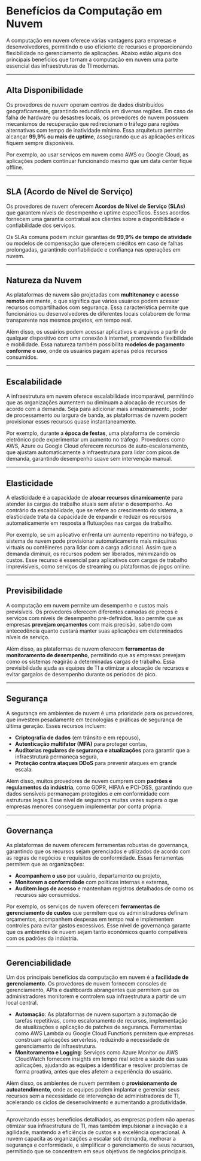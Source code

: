 # Benefícios da Computação em Nuvem

A computação em nuvem oferece várias vantagens para empresas e desenvolvedores, permitindo o uso eficiente de recursos e proporcionando flexibilidade no gerenciamento de aplicações. Abaixo estão alguns dos principais benefícios que tornam a computação em nuvem uma parte essencial das infraestruturas de TI modernas.

---

## Alta Disponibilidade

Os provedores de nuvem operam centros de dados distribuídos geograficamente, garantindo redundância em diversas regiões. Em caso de falha de hardware ou desastres locais, os provedores de nuvem possuem mecanismos de recuperação que redirecionam o tráfego para regiões alternativas com tempo de inatividade mínimo. Essa arquitetura permite alcançar **99,9% ou mais de uptime**, assegurando que as aplicações críticas fiquem sempre disponíveis.

Por exemplo, ao usar serviços em nuvem como AWS ou Google Cloud, as aplicações podem continuar funcionando mesmo que um data center fique offline.

---

## SLA (Acordo de Nível de Serviço)

Os provedores de nuvem oferecem **Acordos de Nível de Serviço (SLAs)** que garantem níveis de desempenho e uptime específicos. Esses acordos fornecem uma garantia contratual aos clientes sobre a disponibilidade e confiabilidade dos serviços.

Os SLAs comuns podem incluir garantias de **99,9% de tempo de atividade** ou modelos de compensação que oferecem créditos em caso de falhas prolongadas, garantindo confiabilidade e confiança nas operações em nuvem.

---

## Natureza da Nuvem

As plataformas de nuvem são projetadas com **multitenancy** e **acesso remoto** em mente, o que significa que vários usuários podem acessar recursos compartilhados com segurança. Essa característica permite que funcionários ou desenvolvedores de diferentes locais colaborem de forma transparente nos mesmos projetos, em tempo real.

Além disso, os usuários podem acessar aplicativos e arquivos a partir de qualquer dispositivo com uma conexão à internet, promovendo flexibilidade e mobilidade. Essa natureza também possibilita **modelos de pagamento conforme o uso**, onde os usuários pagam apenas pelos recursos consumidos.

---

## Escalabilidade

A infraestrutura em nuvem oferece escalabilidade incomparável, permitindo que as organizações aumentem ou diminuam a alocação de recursos de acordo com a demanda. Seja para adicionar mais armazenamento, poder de processamento ou largura de banda, as plataformas de nuvem podem provisionar esses recursos quase instantaneamente.

Por exemplo, durante a **época de festas**, uma plataforma de comércio eletrônico pode experimentar um aumento no tráfego. Provedores como AWS, Azure ou Google Cloud oferecem recursos de auto-escalonamento, que ajustam automaticamente a infraestrutura para lidar com picos de demanda, garantindo desempenho suave sem intervenção manual.

---

## Elasticidade

A elasticidade é a capacidade de **alocar recursos dinamicamente** para atender às cargas de trabalho atuais sem afetar o desempenho. Ao contrário da escalabilidade, que se refere ao crescimento do sistema, a elasticidade trata da capacidade de expandir e reduzir os recursos automaticamente em resposta a flutuações nas cargas de trabalho.

Por exemplo, se um aplicativo enfrenta um aumento repentino no tráfego, o sistema de nuvem pode provisionar automaticamente mais máquinas virtuais ou contêineres para lidar com a carga adicional. Assim que a demanda diminuir, os recursos podem ser liberados, minimizando os custos. Esse recurso é essencial para aplicativos com cargas de trabalho imprevisíveis, como serviços de streaming ou plataformas de jogos online.

---

## Previsibilidade

A computação em nuvem permite um desempenho e custos mais previsíveis. Os provedores oferecem diferentes camadas de preços e serviços com níveis de desempenho pré-definidos. Isso permite que as empresas **prevejam orçamentos** com mais precisão, sabendo com antecedência quanto custará manter suas aplicações em determinados níveis de serviço.

Além disso, as plataformas de nuvem oferecem **ferramentas de monitoramento de desempenho**, permitindo que as empresas prevejam como os sistemas reagirão a determinadas cargas de trabalho. Essa previsibilidade ajuda as equipes de TI a otimizar a alocação de recursos e evitar gargalos de desempenho durante os períodos de pico.

---

## Segurança

A segurança em ambientes de nuvem é uma prioridade para os provedores, que investem pesadamente em tecnologias e práticas de segurança de última geração. Esses recursos incluem:
- **Criptografia de dados** (em trânsito e em repouso),
- **Autenticação multifator (MFA)** para proteger contas,
- **Auditorias regulares de segurança e atualizações** para garantir que a infraestrutura permaneça segura,
- **Proteção contra ataques DDoS** para prevenir ataques em grande escala.

Além disso, muitos provedores de nuvem cumprem com **padrões e regulamentos da indústria**, como GDPR, HIPAA e PCI-DSS, garantindo que dados sensíveis permaneçam protegidos e em conformidade com estruturas legais. Esse nível de segurança muitas vezes supera o que empresas menores conseguem implementar por conta própria.

---

## Governança

As plataformas de nuvem oferecem ferramentas robustas de governança, garantindo que os recursos sejam gerenciados e utilizados de acordo com as regras de negócios e requisitos de conformidade. Essas ferramentas permitem que as organizações:
- **Acompanhem o uso** por usuário, departamento ou projeto,
- **Monitorem a conformidade** com políticas internas e externas,
- **Auditem logs de acesso** e mantenham registros detalhados de como os recursos são consumidos.

Por exemplo, os serviços de nuvem oferecem **ferramentas de gerenciamento de custos** que permitem que os administradores definam orçamentos, acompanhem despesas em tempo real e implementem controles para evitar gastos excessivos. Esse nível de governança garante que os ambientes de nuvem sejam tanto econômicos quanto compatíveis com os padrões da indústria.

---

## Gerenciabilidade

Um dos principais benefícios da computação em nuvem é a **facilidade de gerenciamento**. Os provedores de nuvem fornecem consoles de gerenciamento, APIs e dashboards abrangentes que permitem que os administradores monitorem e controlem sua infraestrutura a partir de um local central.

- **Automação**: As plataformas de nuvem suportam a automação de tarefas repetitivas, como escalonamento de recursos, implementação de atualizações e aplicação de patches de segurança. Ferramentas como AWS Lambda ou Google Cloud Functions permitem que empresas construam aplicações serverless, reduzindo a necessidade de gerenciamento de infraestrutura.
- **Monitoramento e Logging**: Serviços como Azure Monitor ou AWS CloudWatch fornecem insights em tempo real sobre a saúde das suas aplicações, ajudando as equipes a identificar e resolver problemas de forma proativa, antes que eles afetem a experiência do usuário.

Além disso, os ambientes de nuvem permitem o **provisionamento de autoatendimento**, onde as equipes podem implantar e gerenciar seus recursos sem a necessidade de intervenção de administradores de TI, acelerando os ciclos de desenvolvimento e aumentando a produtividade.

---

Aproveitando esses benefícios detalhados, as empresas podem não apenas otimizar sua infraestrutura de TI, mas também impulsionar a inovação e a agilidade, mantendo a eficiência de custos e a excelência operacional. A nuvem capacita as organizações a escalar sob demanda, melhorar a segurança e conformidade, e simplificar o gerenciamento de seus recursos, permitindo que se concentrem em seus objetivos de negócios principais.
